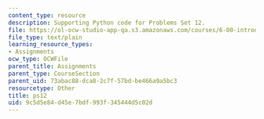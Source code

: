 ```yaml
---
content_type: resource
description: Supporting Python code for Problems Set 12.
file: https://ol-ocw-studio-app-qa.s3.amazonaws.com/courses/6-00-introduction-to-computer-science-and-programming-fall-2008/9c5d5e84d45e7bdf993f345444d5c02d_ps12.py
file_type: text/plain
learning_resource_types:
- Assignments
ocw_type: OCWFile
parent_title: Assignments
parent_type: CourseSection
parent_uid: 73abac88-dca8-2c7f-57bd-be466a9a5bc3
resourcetype: Other
title: ps12
uid: 9c5d5e84-d45e-7bdf-993f-345444d5c02d
---
```

